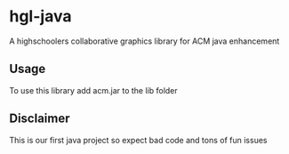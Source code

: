# hgl-java
A highschoolers collaborative graphics library for ACM java enhancement

## Usage
To use this library add acm.jar to the lib folder

## Disclaimer
This is our first java project so expect bad code and tons of fun issues